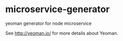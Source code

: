 # microservice-generator
yeoman generator for node microservice

See http://yeoman.io/ for more details about Yeoman.
